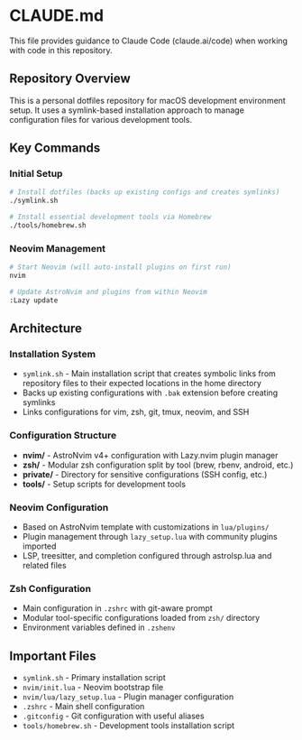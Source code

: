# CLAUDE.md

This file provides guidance to Claude Code (claude.ai/code) when working with code in this repository.

## Repository Overview

This is a personal dotfiles repository for macOS development environment setup. It uses a symlink-based installation approach to manage configuration files for various development tools.

## Key Commands

### Initial Setup
```bash
# Install dotfiles (backs up existing configs and creates symlinks)
./symlink.sh

# Install essential development tools via Homebrew
./tools/homebrew.sh
```

### Neovim Management
```bash
# Start Neovim (will auto-install plugins on first run)
nvim

# Update AstroNvim and plugins from within Neovim
:Lazy update
```

## Architecture

### Installation System
- `symlink.sh` - Main installation script that creates symbolic links from repository files to their expected locations in the home directory
- Backs up existing configurations with `.bak` extension before creating symlinks
- Links configurations for vim, zsh, git, tmux, neovim, and SSH

### Configuration Structure
- **nvim/** - AstroNvim v4+ configuration with Lazy.nvim plugin manager
- **zsh/** - Modular zsh configuration split by tool (brew, rbenv, android, etc.)
- **private/** - Directory for sensitive configurations (SSH config, etc.)
- **tools/** - Setup scripts for development tools

### Neovim Configuration
- Based on AstroNvim template with customizations in `lua/plugins/`
- Plugin management through `lazy_setup.lua` with community plugins imported
- LSP, treesitter, and completion configured through astrolsp.lua and related files

### Zsh Configuration
- Main configuration in `.zshrc` with git-aware prompt
- Modular tool-specific configurations loaded from `zsh/` directory
- Environment variables defined in `.zshenv`

## Important Files

- `symlink.sh` - Primary installation script
- `nvim/init.lua` - Neovim bootstrap file
- `nvim/lua/lazy_setup.lua` - Plugin manager configuration
- `.zshrc` - Main shell configuration
- `.gitconfig` - Git configuration with useful aliases
- `tools/homebrew.sh` - Development tools installation script